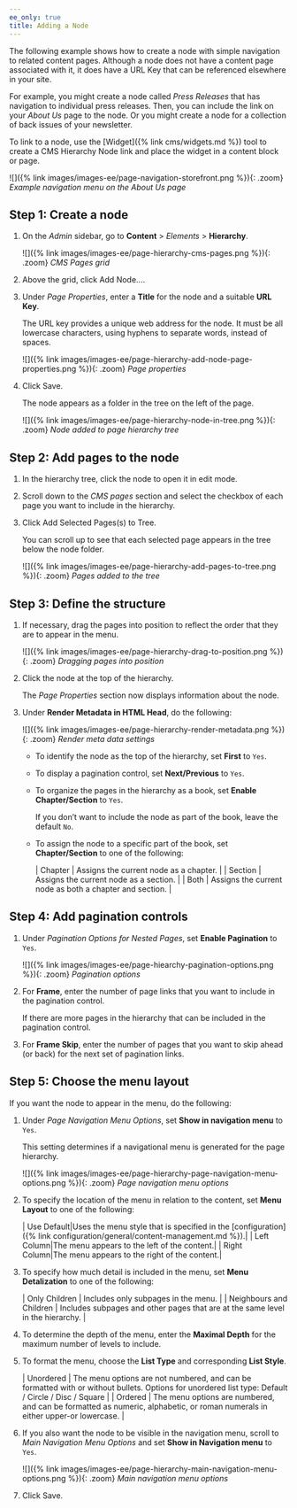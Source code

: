 ```yaml
---
ee_only: true
title: Adding a Node
---
```


The following example shows how to create a node with simple navigation to related content pages. Although a node does not have a content page associated with it, it does have a URL Key that can be referenced elsewhere in your site.

For example, you might create a node called _Press Releases_ that has navigation to individual press releases. Then, you can include the link on your _About Us_ page to the node. Or you might create a node for a collection of back issues of your newsletter.

To link to a node, use the [Widget]({% link cms/widgets.md %}) tool to create a CMS Hierarchy Node link and place the widget in a content block or page.

![]({% link images/images-ee/page-navigation-storefront.png %}){: .zoom}
_Example navigation menu on the About Us page_

## Step 1: Create a node

1. On the _Admin_ sidebar, go to **Content** > _Elements_ > **Hierarchy**.

   ![]({% link images/images-ee/page-hierarchy-cms-pages.png %}){: .zoom}
   _CMS Pages grid_

1. Above the grid, click <span class="btn">Add Node...</span>.

1. Under _Page Properties_, enter a **Title** for the node and a suitable **URL Key**.

   The URL key provides a unique web address for the node. It must be all lowercase characters, using hyphens to separate words, instead of spaces.

   ![]({% link images/images-ee/page-hierarchy-add-node-page-properties.png %}){: .zoom}
   _Page properties_

1. Click <span class="btn">Save</span>.

   The node appears as a folder in the tree on the left of the page.

   ![]({% link images/images-ee/page-hierarchy-node-in-tree.png %}){: .zoom}
   _Node added to page hierarchy tree_

## Step 2: Add pages to the node

1. In the hierarchy tree, click the node to open it in edit mode.

1. Scroll down to the _CMS pages_ section and select the checkbox of each page you want to include in the hierarchy.

1. Click <span class="btn">Add Selected Pages(s) to Tree</span>.

   You can scroll up to see that each selected page appears in the tree below the node folder.

   ![]({% link images/images-ee/page-hierarchy-add-pages-to-tree.png %}){: .zoom}
   _Pages added to the tree_

## Step 3: Define the structure

1. If necessary, drag the pages into position to reflect the order that they are to appear in the menu.

   ![]({% link images/images-ee/page-hierarchy-drag-to-position.png %}){: .zoom}
   _Dragging pages into position_

1. Click the node at the top of the hierarchy.

   The _Page Properties_ section now displays information about the node.

1. Under **Render Metadata in HTML Head**, do the following:

   ![]({% link images/images-ee/page-hierarchy-render-metadata.png %}){: .zoom}
   _Render meta data settings_

   - To identify the node as the top of the hierarchy, set **First** to `Yes`.

   - To display a pagination control, set **Next/Previous** to `Yes`.

   - To organize the pages in the hierarchy as a book, set **Enable Chapter/Section** to `Yes`.

      If you don’t want to include the node as part of the book, leave the default `No`.

   - To assign the node to a specific part of the book, set **Chapter/Section** to one of the following:

      | Chapter | Assigns the current node as a chapter. |
      | Section | Assigns the current node as a section. |
      | Both | Assigns the current node as both a chapter and section. |

## Step 4: Add pagination controls

1. Under _Pagination Options for Nested Pages_, set **Enable Pagination** to `Yes`.

   ![]({% link images/images-ee/page-hiearchy-pagination-options.png %}){: .zoom}
   _Pagination options_

1. For **Frame**, enter the number of page links that you want to include in the pagination control.

   If there are more pages in the hierarchy that can be included in the pagination control.

1. For **Frame Skip**, enter the number of pages that you want to skip ahead (or back) for the next set of pagination links.

## Step 5: Choose the menu layout

If you want the node to appear in the menu, do the following:

1. Under _Page Navigation Menu Options_, set **Show in navigation menu** to `Yes`.

   This setting determines if a navigational menu is generated for the page hierarchy.

   ![]({% link images/images-ee/page-hierarchy-page-navigation-menu-options.png %}){: .zoom}
   _Page navigation menu options_

1. To specify the location of the menu in relation to the content, set **Menu Layout** to one of the following:

   | Use Default|Uses the menu style that is specified in the [configuration]({% link configuration/general/content-management.md %}).|
   | Left Column|The menu appears to the left of the content.|
   | Right Column|The menu appears to the right of the content.|

1. To specify how much detail is included in the menu, set **Menu Detalization** to one of the following:

   | Only Children | Includes only subpages in the menu. |
   | Neighbours and Children | Includes subpages and other pages that are at the same level in the hierarchy. |

1. To determine the depth of the menu, enter the **Maximal Depth** for the maximum number of levels to include.

1. To format the menu, choose the **List Type** and corresponding **List Style**.

   | Unordered | The menu options are not numbered, and can be formatted with or without bullets. Options for unordered list type: Default / Circle / Disc / Square |
   | Ordered | The menu options are numbered, and can be formatted as numeric, alphabetic, or roman numerals in either upper-or lowercase. |

1. If you also want the node to be visible in the navigation menu, scroll to _Main Navigation Menu Options_ and set **Show in Navigation menu** to `Yes`.

   ![]({% link images/images-ee/page-hierarchy-main-navigation-menu-options.png %}){: .zoom}
   _Main navigation menu options_

1. Click <span class="btn">Save</span>.
